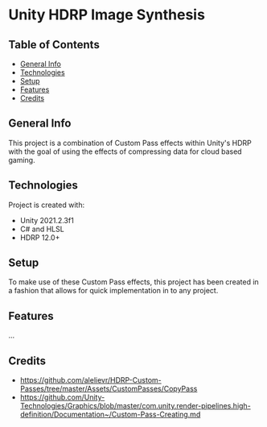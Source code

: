 # Unity HDRP Image Synthesis
 
## Table of Contents
* [General Info](#general-info)
* [Technologies](#technologies)
* [Setup](#setup)
* [Features](#features)
* [Credits](#credits)

## General Info
This project is a combination of Custom Pass effects within Unity's HDRP with the goal of using the effects of compressing data for cloud based gaming.
	
## Technologies
Project is created with:
* Unity 2021.2.3f1
* C# and HLSL
* HDRP 12.0+
	
## Setup
To make use of these Custom Pass effects, this project has been created in a fashion that allows for quick implementation in to any project.

## Features
...

## Credits
* https://github.com/alelievr/HDRP-Custom-Passes/tree/master/Assets/CustomPasses/CopyPass
* https://github.com/Unity-Technologies/Graphics/blob/master/com.unity.render-pipelines.high-definition/Documentation~/Custom-Pass-Creating.md
